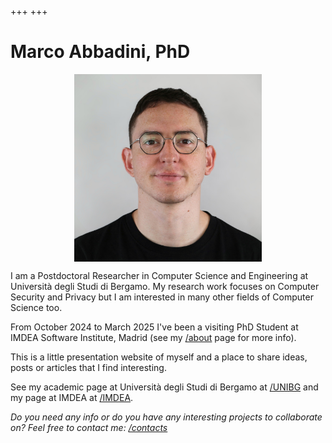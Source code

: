 +++
+++
# Marco Abbadini, PhD

<img alt="Marco Abbadini photo" src="marco.abbadini-squared.jpg" style="margin-left:auto; margin-right:auto; display:block; width:300px;">

I am a Postdoctoral Researcher in Computer Science and Engineering at Università degli Studi di Bergamo. My research work focuses on Computer Security and Privacy but I am interested in many other fields of Computer Science too. 

From October 2024 to March 2025 I've been a visiting PhD Student at IMDEA Software Institute, Madrid (see my [/about](/about) page for more info).

This is a little presentation website of myself and a place to share ideas, posts or articles that I find interesting.

See my academic page at Università degli Studi di Bergamo at [/UNIBG](https://cs.unibg.it/abbadini) and my page at IMDEA at [/IMDEA](https://software.imdea.org/people/marco.abbadini/).

_Do you need any info or do you have any interesting projects to collaborate on? Feel free to contact me: [/contacts](/contacts)_

